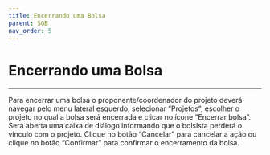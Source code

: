 ```yaml
---
title: Encerrando uma Bolsa
parent: SGB
nav_order: 5
---
```


#  Encerrando uma Bolsa
---

Para encerrar uma bolsa o proponente/coordenador do projeto deverá navegar pelo menu lateral esquerdo, selecionar “Projetos”, escolher o projeto no qual a bolsa será encerrada e clicar no ícone “Encerrar bolsa”. Será aberta uma caixa de diálogo informando que o bolsista perderá o vínculo com o projeto. Clique no botão “Cancelar” para cancelar a ação ou clique no botão “Confirmar” para confirmar o encerramento da bolsa.



